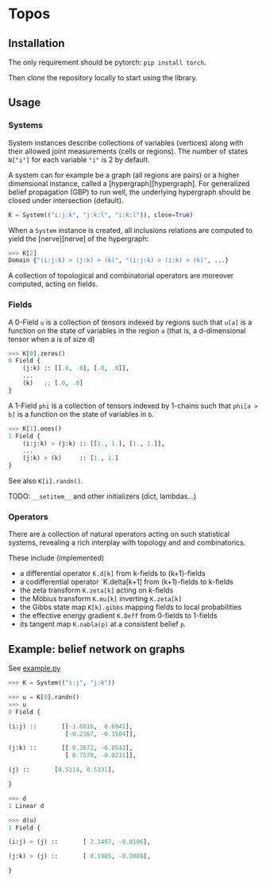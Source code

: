 # Topos

## Installation 

The only requirement should be pytorch: `pip install torch`.

Then clone the repository locally to start using the library. 

## Usage 

### Systems 

System instances describe collections of variables (vertices) 
along with their allowed joint measurements (cells or regions). 
The number of states `N["i"]` for each variable `"i"` is 2 by default.

A system can for example be a graph (all regions are pairs) 
or a higher dimensional instance, called a [hypergraph][hypergraph]. 
For generalized belief propagation (GBP) to run well,
the underlying hypergraph should be closed under intersection (default). 

```py
K = System(("i:j:k", "j:k:l", "i:k:l")), close=True)
```

When a `System` instance is created, all inclusions relations 
are computed to yield the [nerve][nerve] of the hypergraph: 

```py
>>> K[2]
Domain {"(i:j:k) > (j:k) > (k)", "(i:j:k) > (i:k) > (k)", ...}
```

A collection of topological and combinatorial operators 
are moreover computed, acting on fields. 

### Fields 

A 0-Field `u` is a collection of tensors indexed by regions 
such that `u[a]` is a function on the state of 
variables in the region `a` 
(that is, a d-dimensional tensor when a is of size d)

```py
>>> K[0].zeros() 
0 Field {
    (j:k) :: [[.0, .0], [.0, .0]],
    ...
    (k)   ;; [.0, .0]
}
```

A 1-Field `phi` is a collection of tensors indexed by 1-chains 
such that `phi[a > b]` is a function on the state of variables in `b`. 

```py 
>>> K[1].ones()
1 Field {
    (i:j:k) > (j:k) :: [[1., 1.], [1., 1.]],
    ...
    (j:k) > (k)     :: [1., 1.]
}
```

See also `K[i].randn()`. 

TODO: `__setitem__` and other initializers (dict, lambdas...)

### Operators  

There are a collection of natural operators acting on such
statistical systems, revealing a rich interplay with topology and
and combinatorics. 

These include (implemented)
- a differential operator `K.d[k]` from k-fields to (k+1)-fields
- a codifferential operator `K.delta[k+1] from (k+1)-fields to k-fields
- the zeta transform `K.zeta[k]` acting on k-fields
- the Möbius transform `K.mu[k]` inverting `K.zeta[k]`
- the Gibbs state map `K[k].gibbs` mapping fields to local probabilities
- the effective energy gradient `K.Deff` from 0-fields to 1-fields
- its tangent map `K.nabla(p)` at a consistent belief `p`. 

## Example: belief network on graphs

See [example.py](example.py)

```py
>>> K = System(("i:j", "j:k"))

>>> u = K[0].randn()
>>> u
0 Field {

(i:j) ::       [[-1.6016,  0.6941],
                [-0.2367, -0.1504]],

(j:k) ::       [[ 0.3672, -0.0543],
                [ 0.7570, -0.0231]],

(j) ::       [0.5114, 0.5331],

}

>>> d
1 Linear d

>>> d(u)
1 Field {

(i:j) > (j) ::       [ 2.3497, -0.0106],

(j:k) > (j) ::       [ 0.1985, -0.2008],

}
``` 
